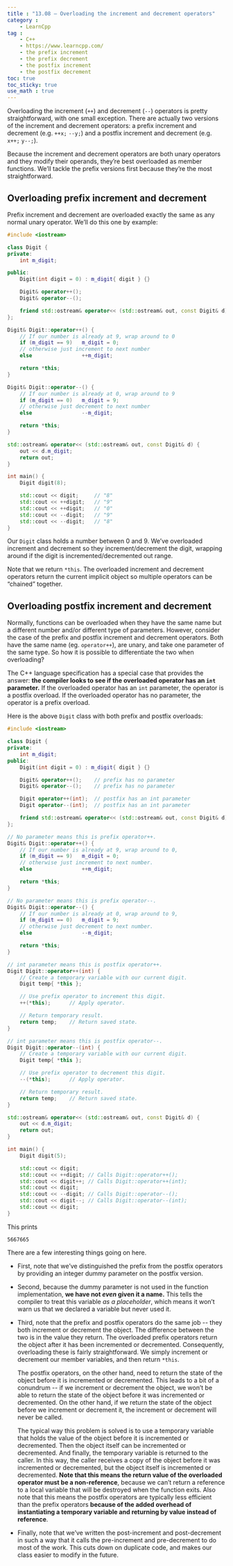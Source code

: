 ```yaml
---
title : "13.08 — Overloading the increment and decrement operators"
category :
    - LearnCpp
tag : 
    - C++
    - https://www.learncpp.com/
    - the prefix increment
    - the prefix decrement
    - the postfix increment
    - the postfix decrement
toc: true  
toc_sticky: true 
use_math : true
---
```



Overloading the increment (`++`) and decrement (`--`) operators is pretty straightforward, with one small exception. There are actually two versions of the increment and decrement operators: a prefix increment and decrement (e.g. `++x;` `--y;`) and a postfix increment and decrement (e.g. `x++;` `y--;`).

Because the increment and decrement operators are both unary operators and they modify their operands, they’re best overloaded as member functions. We’ll tackle the prefix versions first because they’re the most straightforward.


## Overloading prefix increment and decrement

Prefix increment and decrement are overloaded exactly the same as any normal unary operator. We’ll do this one by example:

```c++
#include <iostream>

class Digit {
private:
    int m_digit;

public:
    Digit(int digit = 0) : m_digit{ digit } {}

    Digit& operator++();
    Digit& operator--();

    friend std::ostream& operator<< (std::ostream& out, const Digit& d);
};

Digit& Digit::operator++() {
    // If our number is already at 9, wrap around to 0
    if (m_digit == 9)   m_digit = 0;
    // otherwise just increment to next number
    else                ++m_digit;

    return *this;
}

Digit& Digit::operator--() {
    // If our number is already at 0, wrap around to 9
    if (m_digit == 0)   m_digit = 9;
    // otherwise just decrement to next number
    else                --m_digit;

    return *this;
}

std::ostream& operator<< (std::ostream& out, const Digit& d) {
    out << d.m_digit;
    return out;
}

int main() {
    Digit digit(8);

    std::cout << digit;     // "8"
    std::cout << ++digit;   // "9"
    std::cout << ++digit;   // "0"
    std::cout << --digit;   // "9"
    std::cout << --digit;   // "8"
}
```

Our `Digit` class holds a number between 0 and 9. We’ve overloaded increment and decrement so they increment/decrement the digit, wrapping around if the digit is incremented/decremented out range.

Note that we return `*this`. The overloaded increment and decrement operators return the current implicit object so multiple operators can be “chained” together.


## Overloading postfix increment and decrement

Normally, functions can be overloaded when they have the same name but a different number and/or different type of parameters. However, consider the case of the prefix and postfix increment and decrement operators. Both have the same name (eg. `operator++`), are unary, and take one parameter of the same type. So how it is possible to differentiate the two when overloading?

The C++ language specification has a special case that provides the answer: **the compiler looks to see if the overloaded operator has an `int` parameter.** If the overloaded operator has an `int` parameter, the operator is a postfix overload. If the overloaded operator has no parameter, the operator is a prefix overload.

Here is the above `Digit` class with both prefix and postfix overloads:

```c++
#include <iostream>

class Digit {
private:
    int m_digit;
public:
    Digit(int digit = 0) : m_digit{ digit } {}

    Digit& operator++();    // prefix has no parameter
    Digit& operator--();    // prefix has no parameter

    Digit operator++(int);  // postfix has an int parameter
    Digit operator--(int);  // postfix has an int parameter

    friend std::ostream& operator<< (std::ostream& out, const Digit& d);
};

// No parameter means this is prefix operator++.
Digit& Digit::operator++() {
    // If our number is already at 9, wrap around to 0,
    if (m_digit == 9)   m_digit = 0;
    // otherwise just increment to next number.
    else                ++m_digit;

    return *this;
}

// No parameter means this is prefix operator--.
Digit& Digit::operator--() {
    // If our number is already at 0, wrap around to 9,
    if (m_digit == 0)   m_digit = 9;
    // otherwise just decrement to next number.
    else                --m_digit;

    return *this;
}

// int parameter means this is postfix operator++.
Digit Digit::operator++(int) {
    // Create a temporary variable with our current digit.
    Digit temp{ *this };

    // Use prefix operator to increment this digit.
    ++(*this);      // Apply operator.

    // Return temporary result.
    return temp;    // Return saved state.
}

// int parameter means this is postfix operator--.
Digit Digit::operator--(int) {
    // Create a temporary variable with our current digit.
    Digit temp{ *this };

    // Use prefix operator to decrement this digit.
    --(*this);      // Apply operator.

    // Return temporary result.
    return temp;    // Return saved state.
}

std::ostream& operator<< (std::ostream& out, const Digit& d) {
    out << d.m_digit;
    return out;
}

int main() {
    Digit digit(5);

    std::cout << digit;
    std::cout << ++digit; // Calls Digit::operator++();
    std::cout << digit++; // Calls Digit::operator++(int);
    std::cout << digit;
    std::cout << --digit; // Calls Digit::operator--();
    std::cout << digit--; // Calls Digit::operator--(int);
    std::cout << digit;
}
```

This prints

```
5667665
```

There are a few interesting things going on here. 

- First, note that we’ve distinguished the prefix from the postfix operators by providing an integer dummy parameter on the postfix version.

- Second, because the dummy parameter is not used in the function implementation, **we have not *even* given it a name.** This tells the compiler to treat this variable *as a placeholder*, which means it won’t warn us that we declared a variable but never used it.

- Third, note that the prefix and postfix operators do the same job -- they both increment or decrement the object. The difference between the two is in the value they return. The overloaded prefix operators return the object after it has been incremented or decremented. Consequently, overloading these is fairly straightforward. We simply increment or decrement our member variables, and then return `*this`.

    The postfix operators, on the other hand, need to return the state of the object before it is incremented or decremented. This leads to a bit of a conundrum -- if we increment or decrement the object, we won’t be able to return the state of the object before it was incremented or decremented. On the other hand, if we return the state of the object before we increment or decrement it, the increment or decrement will never be called.

    The typical way this problem is solved is to use a temporary variable that holds the value of the object before it is incremented or decremented. Then the object itself can be incremented or decremented. And finally, the temporary variable is returned to the caller. In this way, the caller receives a copy of the object before it was incremented or decremented, but the object itself is incremented or decremented. **Note that this means the return value of the overloaded operator must be a non-reference**, because we can’t return a reference to a local variable that will be destroyed when the function exits. Also note that this means the postfix operators are typically less efficient than the prefix operators **because of the added overhead of instantiating a temporary variable and returning by value instead of reference**.

- Finally, note that we’ve written the post-increment and post-decrement in such a way that it calls the pre-increment and pre-decrement to do most of the work. This cuts down on duplicate code, and makes our class easier to modify in the future.